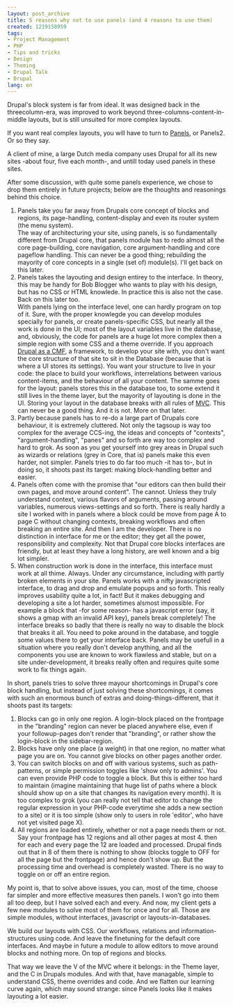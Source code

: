 ```yaml
---
layout: post_archive
title: 5 reasons why not to use panels (and 4 reasons to use them)
created: 1219158959
tags:
- Project Management
- PHP
- Tips and tricks
- Design
- Theming
- Drupal Talk
- Drupal
lang: en
---
```

Drupal's block system is far from ideal. It was designed back in the threecolumn-era, was improved to work beyond three-columns-content-in-middle layouts, but is still unsuited for more complex layouts. 

If you want real complex layouts, you will have to turn to [Panels](http://drupal.org/project/panels), or Panels2. Or so they say.

A client of mine, a large Dutch media company uses Drupal for all its new sites -about four, five each month-, and untill today used panels in these sites. 

After some discussion, with quite some panels experience, we chose to drop them entirely in future projects; below are the thoughts and reasonings behind this choice.

1. Panels take you far away from Drupals core concept of blocks and regions, its page-handling, content-display and even its router system (the menu system).<br/>
The way of architecturing your site, using panels, is so fundamentally different from Drupal core, that panels module has to redo almost all the core page-building, core navigation, core argument-handling and core pageflow handling. This can never be a good thing; rebuilding the mayority of core concepts in a single (set of) module(s). I'll get back on this later.
1. Panels takes the layouting and design entirey to the interface. In theory, this may be handy for Bob Blogger who wants to play with his design, but has no CSS or HTML knowlede. In practice this is also not the case. Back on this later too. <br/>
With panels lying on the interface level, one can hardly program on top of it. Sure, with the proper knowlegde you can develop modules specially for panels, or create panels-specific CSS, but nearly all the work is done in the UI; most of the layout variables live in the database, and, obviously, the code for panels are a huge lot more complex then a simple region with some CSS and a theme override. If you approach [Drupal as a CMF](http://jeff.viapositiva.net/archives/2005/12/what_would_a_drupal_framework_lo.html), a framework, to develop your site with, you don't want the core structure of that site to sit in the Database (because that is where a UI stores its settings). You want your structure to live in your code: the place to build your workflows, interrelations between various content-items, and the behaviour of all your content. The samme goes for the layout: panels stores this in the database too, to some extend it still lives in the theme layer, but the mayority of layouting is done in the UI. Storing your layout in the database breaks with all rules of [MVC](http://wiki.rubyonrails.org/rails/pages/UnderstandingMVC). This can never be a good thing. And it is not. More on that later.
1. Partly because panels has to re-do a large part of Drupals core behaviour, it is extremely cluttered. Not only the tagsoup is way too complex for the average CCS-ing, the ideas and concepts of "contexts", "argument-handling", "panes" and so forth are way too complex and hard to grok. As soon as you get yourself into grey areas in Drupal such as wizards or relations (grey in Core, that is) panels make this even harder, not simpler. Panels tries to do far too much -it has to-, but in doing so, it shoots past its target: making block-handling better and easier.
1. Panels often come with the promise that "our editors can then build their own pages, and move around content". The cannot. Unless they truly understand context, various flavors of arguments, passing around variables, numerous views-settings and so forth. There is really hardly a site I worked with in panels where a block could be move from page A to page C without changing contexts, breaking workflows and often breaking an entire site. And then I am the developer. There is no distinction in interface for me or the editor; they get all the power, responsibility and complexity. Not that Drupal core blocks interfaces are friendly, but at least they have a long history, are well known and a big lot simpler.
1. When construction work is done in the interface, this interface must work at all thime. Always. Under any circumstance, including with partly broken elements in your site. Panels works with a nifty javascripted interface, to drag and drop and emulate popups and so forth. This really improves usability quite a lot, in fact! But it makes debugging and developing a site a lot harder, sometimes alsmost impossible. For example a block that -for some reason- has a javascript error (say, it shows a gmap with an invalid API key), panels break completely! The interface breaks so badly that there is really no way to disable the block that breaks it all. You need to poke around in the database, and toggle some values there to get your interface back. Panels may be usefull in a situation where you really don't develop anything, and all the components you use are  known to work flawless and stable, but on a site under-development, it breaks really often and requires quite some work to fix things again.

In short, panels tries to solve three mayour shortcomings in Drupal's core block handling, but instead of just solving these shortcomings, it comes with such an enormous bunch of extras and doing-things-different, that it shoots past its targets: 

1. Blocks can go in only one region. A login-block placed on the frontpage in the "branding" region can never be placed anywhere else, even if your followup-pages don't render that "branding", or rather show the login-block in the sidebar-region.
1. Blocks have only one place (a weight) in that one region, no matter what page you are on. You cannot give blocks on other pages another order.
1. You can switch blocks on and off with various systems, such as path-patterns, or simple permission toggles like 'show only to admins'. You can even provide PHP code to toggle a block. But this is either too hard to maintain (imagine maintaining that huge list of paths where a block should show up on a site that changes its navigation every month). It is too complex to grok (you can really not tell that editor to change the regular expression in your PHP-code everytime she adds a new section to a site) or it is too simple (show only to users in role 'editor', who have not yet visited page X).
1. All regions are loaded entirely, whether or not a page needs them or not. Say your frontpage has 12 regions and all other pages at most 4. then for each and every page the 12 are loaded and processed. Drupal finds out that in 8 of them there is nothing to show (blocks toggle to OFF for all the page but the frontpage) and hence don't show up. But the processing time and overhead is completely wasted. There is no way to toggle on or off an entire region.

My point is, that to solve above issues, you can, most of the time, choose far simpler and more effective measures then panels. I won't go into them all too deep, but I have solved each and every. And now, my client gets a few new modules to solve most of them for once and for all. Those are simple modules, without interfaces, javascript or layouts-in-databases. 

We build our layouts with CSS. Our workflows, relations and information-structures using code. And leave the finetuning for the default core interfaces. And maybe in future a module to allow editors to move around blocks and nothing more. On top of regions and blocks. 

That way we leave the V of the MVC where it belongs: in the Theme layer, and the C in Drupals modules. And with that, have managable, simple to understand CSS, theme overrides and code. And we flatten our learning curve again, which may sound strange: since Panels looks like it makes layouting a lot easier.

